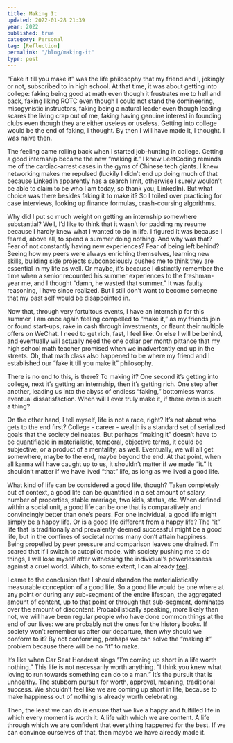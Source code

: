 ```yaml
---
title: Making It
updated: 2022-01-28 21:39
year: 2022
published: true
category: Personal
tag: [Reflection]
permalink: "/blog/making-it"
type: post
---
```


“Fake it till you make it” was the life philosophy that my friend and I, jokingly or not, subscribed to in high school. At that time, it was about getting into college: faking being good at math even though it frustrates me to hell and back, faking liking ROTC even though I could not stand the domineering, misogynistic instructors, faking being a natural leader even though leading scares the living crap out of me, faking having genuine interest in founding clubs even though they are either useless or useless. Getting into college would be the end of faking, I thought. By then I will have made it, I thought. I was naive then. 

The feeling came rolling back when I started job-hunting in college. Getting a good internship became the new “making it.” I knew LeetCoding reminds me of the cardiac-arrest cases in the gyms of Chinese tech giants. I knew networking makes me repulsed (luckily I didn’t end up doing much of that because LinkedIn apparently has a search limit, otherwise I surely wouldn’t be able to claim to be who I am today, so thank you, LinkedIn). But what choice was there besides faking it to make it? So I toiled over practicing for case interviews, looking up finance formulas, crash-coursing algorithms. 

Why did I put so much weight on getting an internship somewhere substantial? Well, I’d like to think that it wasn’t for padding my resume because I hardly knew what I wanted to do in life. I figured it was because I feared, above all, to spend a summer doing nothing. And why was that? Fear of not constantly having new experiences? Fear of being left behind? Seeing how my peers were always enriching themselves, learning new skills, building side projects subconsciously pushes me to think they are essential in my life as well. Or maybe, it’s because I distinctly remember the time when a senior recounted his summer experiences to the freshman-year me, and I thought “damn, he wasted that summer.” It was faulty reasoning, I have since realized. But I still don’t want to become someone that my past self would be disappointed in. 

Now that, through very fortuitous events, I have an internship for this summer, I am once again feeling compelled to “make it,” as my friends join or found start-ups, rake in cash through investments, or flaunt their multiple offers on WeChat. I need to get rich, fast, I feel like. Or else I will be behind, and eventually will actually need the one dollar per month pittance that my high school math teacher promised when we inadvertently end up in the streets. Oh, that math class also happened to be where my friend and I established our “fake it till you make it” philosophy.

There is no end to this, is there? To making it? One second it’s getting into college, next it’s getting an internship, then it’s getting rich. One step after another, leading us into the abyss of endless “faking,” bottomless wants, eventual dissatisfaction. When will I ever truly make it, if there even is such a thing? 

On the other hand, I tell myself,  life is not a race, right? It’s not about who gets to the end first? College - career - wealth is a standard set of serialized goals that the society delineates. But perhaps “making it” doesn’t have to be quantifiable in materialistic, temporal, objective terms, it could be subjective, or a product of a mentality, as well. Eventually, we will all get somewhere, maybe to the end, maybe beyond the end. At that point, when all karma will have caught up to us, it shouldn’t matter if we made “it.” It shouldn’t matter if we have lived “that” life, as long as we lived a good life. 

What kind of life can be considered a good life, though? Taken completely out of context, a good life can be quantified in a set amount of salary, number of properties, stable marriage, two kids, status, etc. When defined within a social unit, a good life can be one that is comparatively and convincingly better than one’s peers. For one individual, a good life might simply be a happy life. Or is a good life different from a happy life? The “it” life that is traditionally and prevalently deemed successful might be a good life, but in the confines of societal norms many don’t attain happiness. Being propelled by peer pressure and comparison leaves one drained. I’m scared that if I switch to autopilot mode, with society pushing me to do things, I will lose myself after witnessing the individual’s powerlessness against a cruel world. Which, to some extent, I can already [feel](/blog/21). 

I came to the conclusion that I should abandon the materialistically measurable conception of a good life. So a good life would be one where at any point or during any sub-segment of the entire lifespan, the aggregated amount of content, up to that point or through that sub-segment, dominates over the amount of discontent. Probabilistically speaking, more likely than not, we will have been regular people who have done common things at the end of our lives: we are probably not the ones for the history books. If society won’t remember us after our departure, then why should we conform to it? By not conforming, perhaps we can solve the “making it” problem because there will be no “it” to make. 

It’s like when Car Seat Headrest sings “I’m coming up short in a life worth nothing.” This life is not necessarily worth anything. “I think you knew what loving to run towards something can do to a man.” It’s the pursuit that is unhealthy. The stubborn pursuit for worth, approval, meaning, traditional success. We shouldn’t feel like we are coming up short in life, because to make happiness out of nothing is already worth celebrating.

Then, the least we can do is ensure that we live a happy and fulfilled life in which every moment is worth it. A life with which we are content. A life through which we are confident that everything happened for the best. If we can convince ourselves of that, then maybe we have already made it.

